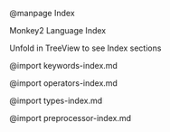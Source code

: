 
@manpage Index

Monkey2 Language Index

Unfold in TreeView to see Index sections

@import keywords-index.md

@import operators-index.md

@import types-index.md

@import preprocessor-index.md
